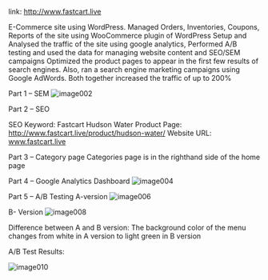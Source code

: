 link: http://www.fastcart.live

E-Commerce site using WordPress. Managed Orders, Inventories, Coupons, Reports of the site using WooCommerce plugin of WordPress 
Setup and Analysed the traffic of the site using google analytics, Performed A/B testing and used the data for managing website content and SEO/SEM campaigns 
Optimized the product pages to appear in the first few results of search engines. 
Also, ran a search engine marketing campaigns using Google AdWords. Both together increased the traffic of up to 200%

Part 1 – SEM
![image002](https://user-images.githubusercontent.com/43455241/59280545-c3572600-8c33-11e9-91c5-2de5a1dc9ce5.jpg)
 

Part 2 – SEO

SEO Keyword: Fastcart Hudson Water
Product Page: http://www.fastcart.live/product/hudson-water/
Website URL: www.fastcart.live

Part 3 – Category page
Categories page is in the righthand side of the home page






Part 4 – Google Analytics Dashboard
![image004](https://user-images.githubusercontent.com/43455241/59280602-d7028c80-8c33-11e9-921b-895fd0754ee7.png)
 

Part 5 – A/B Testing
A-version
![image006](https://user-images.githubusercontent.com/43455241/59280655-ec77b680-8c33-11e9-9c95-aa92f52fbd1a.png)
 
B- Version
 ![image008](https://user-images.githubusercontent.com/43455241/59280659-ed104d00-8c33-11e9-8953-b68df30a7f48.png)
 
Difference between A and B version: The background color of the menu changes from white in A version to light green in B version

A/B Test Results: 

 ![image010](https://user-images.githubusercontent.com/43455241/59280653-ec77b680-8c33-11e9-909e-63997f41cfa7.png)
